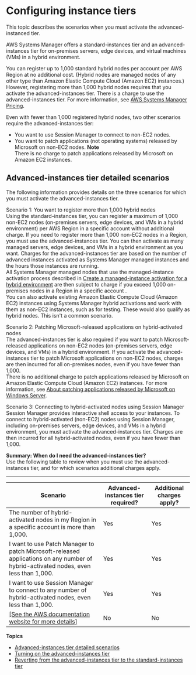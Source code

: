 # Configuring instance tiers<a name="systems-manager-managed-instances-tiers"></a>

This topic describes the scenarios when you must activate the advanced\-instanced tier\. 

AWS Systems Manager offers a standard\-instances tier and an advanced\-instances tier for on\-premises servers, edge devices, and virtual machines \(VMs\) in a hybrid environment\. 

You can register up to 1,000 standard hybrid nodes per account per AWS Region at no additional cost\. \(Hybrid nodes are managed nodes of any other type than Amazon Elastic Compute Cloud \(Amazon EC2\) instances\.\) However, registering more than 1,000 hybrid nodes requires that you activate the advanced\-instances tier\. There is a charge to use the advanced\-instances tier\. For more information, see [AWS Systems Manager Pricing](http://aws.amazon.com/systems-manager/pricing/)\.

Even with fewer than 1,000 registered hybrid nodes, two other scenarios require the advanced\-instances tier: 
+ You want to use Session Manager to connect to non\-EC2 nodes\.
+ You want to patch applications \(not operating systems\) released by Microsoft on non\-EC2 nodes\.
**Note**  
There is no charge to patch applications released by Microsoft on Amazon EC2 instances\.

## Advanced\-instances tier detailed scenarios<a name="systems-manager-managed-instances-tier-scenarios"></a>

The following information provides details on the three scenarios for which you must activate the advanced\-instances tier\.

Scenario 1: You want to register more than 1,000 hybrid nodes  
Using the standard\-instances tier, you can register a maximum of 1,000 non\-EC2 nodes \(on\-premises servers, edge devices, and VMs in a hybrid environment\) per AWS Region in a specific account without additional charge\. If you need to register more than 1,000 non\-EC2 nodes in a Region, you must use the advanced\-instances tier\. You can then activate as many managed servers, edge devices, and VMs in a hybrid environment as you want\. Charges for the advanced\-instances tier are based on the number of advanced instances activated as Systems Manager managed instances and the hours those instances are running\.  
All Systems Manager managed nodes that use the managed\-instance activation process described in [Create a managed\-instance activation for a hybrid environment](sysman-managed-instance-activation.md) are then subject to charge if you exceed 1,000 on\-premises nodes in a Region in a specific account \.   
You can also activate existing Amazon Elastic Compute Cloud \(Amazon EC2\) instances using Systems Manager hybrid activations and work with them as non\-EC2 instances, such as for testing\. These would also qualify as hybrid nodes\. This isn't a common scenario\.

Scenario 2: Patching Microsoft\-released applications on hybrid\-activated nodes  
The advanced\-instances tier is also required if you want to patch Microsoft\-released applications on non\-EC2 nodes \(on\-premises servers, edge devices, and VMs\) in a hybrid environment\. If you activate the advanced\-instances tier to patch Microsoft applications on non\-EC2 nodes, charges are then incurred for all on\-premises nodes, even if you have fewer than 1,000\.  
There is no additional charge to patch applications released by Microsoft on Amazon Elastic Compute Cloud \(Amazon EC2\) instances\. For more information, see [About patching applications released by Microsoft on Windows Server](about-windows-app-patching.md)\.

Scenario 3: Connecting to hybrid\-activated nodes using Session Manager  
Session Manager provides interactive shell access to your instances\. To connect to hybrid\-activated \(non\-EC2\) nodes using Session Manager, including on\-premises servers, edge devices, and VMs in a hybrid environment, you must activate the advanced\-instances tier\. Charges are then incurred for all hybrid\-activated nodes, even if you have fewer than 1,000\.

**Summary: When do I need the advanced\-instances tier?**  
Use the following table to review when you must use the advanced\-instances tier, and for which scenarios additional charges apply\.


****  

| Scenario | Advanced\-instances tier required? | Additional charges apply? | 
| --- | --- | --- | 
|  The number of hybrid\-activated nodes in my Region in a specific account is more than 1,000\.  | Yes | Yes | 
|  I want to use Patch Manager to patch Microsoft\-released applications on any number of hybrid\-activated nodes, even less than 1,000\.  | Yes | Yes | 
|  I want to use Session Manager to connect to any number of hybrid\-activated nodes, even less than 1,000\.  | Yes | Yes | 
|  [\[See the AWS documentation website for more details\]](http://docs.aws.amazon.com/systems-manager/latest/userguide/systems-manager-managed-instances-tiers.html)  | No | No | 

**Topics**
+ [Advanced\-instances tier detailed scenarios](#systems-manager-managed-instances-tier-scenarios)
+ [Turning on the advanced\-instances tier](systems-manager-managedinstances-advanced.md)
+ [Reverting from the advanced\-instances tier to the standard\-instances tier](systems-manager-managed-instances-advanced-reverting.md)